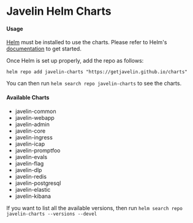 # Javelin Helm Charts

#### Usage

[Helm](https://helm.sh/) must be installed to use the charts. Please refer to Helm's [documentation](https://helm.sh/docs/) to get started.

Once Helm is set up properly, add the repo as follows:

```code
helm repo add javelin-charts "https://getjavelin.github.io/charts"
```

You can then run `helm search repo javelin-charts` to see the charts.

#### Available Charts

* javelin-common
* javelin-webapp
* javelin-admin
* javelin-core
* javelin-ingress
* javelin-icap
* javelin-promptfoo
* javelin-evals
* javelin-flag
* javelin-dlp
* javelin-redis
* javelin-postgresql
* javelin-elastic
* javelin-kibana

If you want to list all the available versions, then run `helm search repo javelin-charts --versions --devel`
